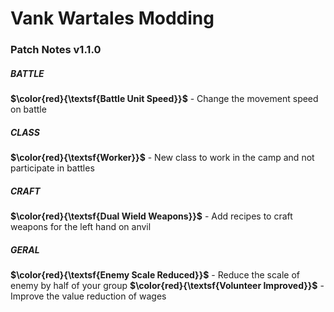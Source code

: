 # Vank Wartales Modding

### Patch Notes v1.1.0

##### BATTLE
**$\color{red}{\textsf{Battle Unit Speed}}$** - Change the movement speed on battle

##### CLASS
**$\color{red}{\textsf{Worker}}$** - New class to work in the camp and not participate in battles

##### CRAFT
**$\color{red}{\textsf{Dual Wield Weapons}}$** - Add recipes to craft weapons for the left hand on anvil

##### GERAL
**$\color{red}{\textsf{Enemy Scale Reduced}}$** - Reduce the scale of enemy by half of your group
**$\color{red}{\textsf{Volunteer Improved}}$** - Improve the value reduction of wages
